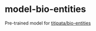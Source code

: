 # model-bio-entities

Pre-trained model for [titipata/bio-entities](https://github.com/titipata/bio-entities)
